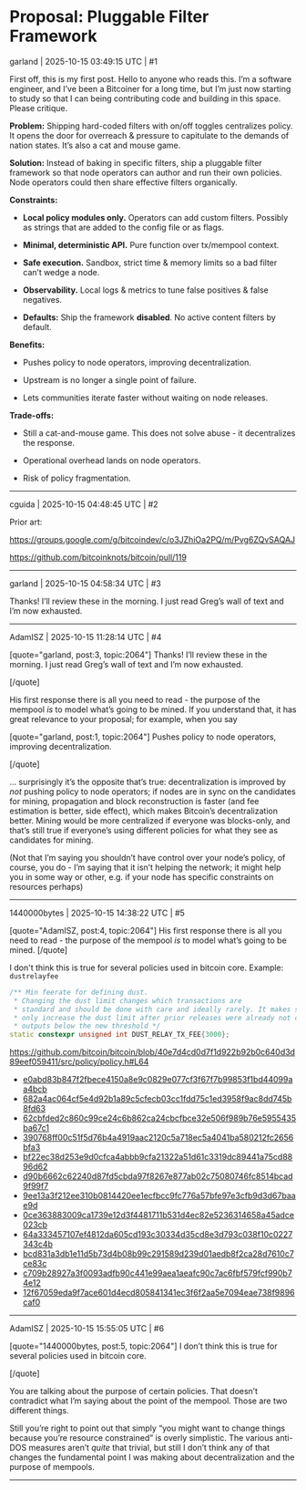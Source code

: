# Proposal: Pluggable Filter Framework

garland | 2025-10-15 03:49:15 UTC | #1

First off, this is my first post. Hello to anyone who reads this. I’m a software engineer, and I’ve been a Bitcoiner for a long time, but I’m just now starting to study so that I can being contributing code and building in this space. Please critique.

**Problem:** Shipping hard-coded filters with on/off toggles centralizes policy. It opens the door for overreach & pressure to capitulate to the demands of nation states. It’s also a cat and mouse game.

**Solution:** Instead of baking in specific filters, ship a pluggable filter framework so that node operators can author and run their own policies. Node operators could then share effective filters organically.

**Constraints:**

* **Local policy modules only.** Operators can add custom filters. Possibly as strings that are added to the config file or as flags.

* **Minimal, deterministic API.** Pure function over tx/mempool context.

* **Safe execution.** Sandbox, strict time & memory limits so a bad filter can’t wedge a node.

* **Observability.** Local logs & metrics to tune false positives & false negatives.

* **Defaults:** Ship the framework **disabled**. No active content filters by default.

**Benefits:**

* Pushes policy to node operators, improving decentralization.

* Upstream is no longer a single point of failure.

* Lets communities iterate faster without waiting on node releases.

**Trade-offs:**

* Still a cat-and-mouse game. This does not solve abuse - it decentralizes the response.

* Operational overhead lands on node operators.

* Risk of policy fragmentation.

-------------------------

cguida | 2025-10-15 04:48:45 UTC | #2

Prior art:

https://groups.google.com/g/bitcoindev/c/o3JZhiOa2PQ/m/Pvg6ZQvSAQAJ

https://github.com/bitcoinknots/bitcoin/pull/119

-------------------------

garland | 2025-10-15 04:58:34 UTC | #3

Thanks! I’ll review these in the morning. I just read Greg’s wall of text and I’m now exhausted.

-------------------------

AdamISZ | 2025-10-15 11:28:14 UTC | #4

[quote="garland, post:3, topic:2064"]
Thanks! I’ll review these in the morning. I just read Greg’s wall of text and I’m now exhausted.

[/quote]

His first response there is all you need to read - the purpose of the mempool *is* to model what’s going to be mined. If you understand that, it has great relevance to your proposal; for example, when you say

[quote="garland, post:1, topic:2064"]
Pushes policy to node operators, improving decentralization.

[/quote]

… surprisingly it’s the opposite that’s true: decentralization is improved by *not* pushing policy to node operators; if nodes are in sync on the candidates for mining, propagation and block reconstruction is faster (and fee estimation is better, side effect), which makes Bitcoin’s decentralization better. Mining would be more centralized if everyone was blocks-only, and that’s still true if everyone’s using different policies for what they see as candidates for mining.

(Not that I’m saying you shouldn’t have control over your node’s policy, of course, you do - I’m saying that it isn’t helping the network; it might help you in some way or other, e.g. if your node has specific constraints on resources perhaps)

-------------------------

1440000bytes | 2025-10-15 14:38:22 UTC | #5

[quote="AdamISZ, post:4, topic:2064"]
His first response there is all you need to read - the purpose of the mempool *is* to model what’s going to be mined.
[/quote]

I don't think this is true for several policies used in bitcoin core. Example: `dustrelayfee`

```C++
/** Min feerate for defining dust.
 * Changing the dust limit changes which transactions are
 * standard and should be done with care and ideally rarely. It makes sense to
 * only increase the dust limit after prior releases were already not creating
 * outputs below the new threshold */
static constexpr unsigned int DUST_RELAY_TX_FEE{3000};
```
https://github.com/bitcoin/bitcoin/blob/40e7d4cd0d7f1d922b92b0c640d3d89eef059411/src/policy/policy.h#L64

* [e0abd83b847f2fbece4150a8e9c0829e077cf3f67f7b99853f1bd44099aa4bcb](https://mempool.space/tx/e0abd83b847f2fbece4150a8e9c0829e077cf3f67f7b99853f1bd44099aa4bcb)
* [682a4ac064cf5e4d92b1a89c5cfecb03cc1fdd75c1ed3958f9ac8dd745b8fd63](https://mempool.space/tx/682a4ac064cf5e4d92b1a89c5cfecb03cc1fdd75c1ed3958f9ac8dd745b8fd63)
* [62cbfded2c860c99ce24c6b862ca24cbcfbce32e506f989b76e5955435ba67c1](https://mempool.space/tx/62cbfded2c860c99ce24c6b862ca24cbcfbce32e506f989b76e5955435ba67c1)
* [390768ff00c51f5d76b4a4919aac2120c5a718ec5a4041ba580212fc2656bfa3](https://mempool.space/tx/390768ff00c51f5d76b4a4919aac2120c5a718ec5a4041ba580212fc2656bfa3)
* [bf22ec38d253e9d0cfca4abbb9cfa21322a51d61c3319dc89441a75cd8896d62](https://mempool.space/tx/bf22ec38d253e9d0cfca4abbb9cfa21322a51d61c3319dc89441a75cd8896d62)
* [d90b6662c62240d87fd5cbda97f8267e877ab02c75080746fc8514bcad9f99f7](https://mempool.space/tx/d90b6662c62240d87fd5cbda97f8267e877ab02c75080746fc8514bcad9f99f7)
* [9ee13a3f212ee310b0814420ee1ecfbcc9fc776a57bfe97e3cfb9d3d67baae9d](https://mempool.space/tx/9ee13a3f212ee310b0814420ee1ecfbcc9fc776a57bfe97e3cfb9d3d67baae9d)
* [0ce363883009ca1739e12d3f4481711b531d4ec82e5236314658a45adce023cb](https://mempool.space/tx/0ce363883009ca1739e12d3f4481711b531d4ec82e5236314658a45adce023cb)
* [64a333457107ef4812da605cd193c30334d35cd8e3d793c038f10c0227343c4b](https://mempool.space/tx/64a333457107ef4812da605cd193c30334d35cd8e3d793c038f10c0227343c4b)
* [bcd831a3db1e11d5b73d4b08b99c291589d239d01aedb8f2ca28d7610c7ce83c](https://mempool.space/tx/bcd831a3db1e11d5b73d4b08b99c291589d239d01aedb8f2ca28d7610c7ce83c)
* [c709b28927a3f0093adfb90c441e99aea1aeafc90c7ac6fbf579fcf990b74e12](https://mempool.space/tx/c709b28927a3f0093adfb90c441e99aea1aeafc90c7ac6fbf579fcf990b74e12)
* [12f67059eda9f7ace601d4ecd805841341ec3f6f2aa5e7094eae738f9896caf0](https://mempool.space/tx/12f67059eda9f7ace601d4ecd805841341ec3f6f2aa5e7094eae738f9896caf0)

-------------------------

AdamISZ | 2025-10-15 15:55:05 UTC | #6

[quote="1440000bytes, post:5, topic:2064"]
I don’t think this is true for several policies used in bitcoin core.

[/quote]

You are talking about the purpose of certain policies. That doesn’t contradict what I’m saying about the point of the mempool. Those are two different things.

Still you’re right to point out that simply “you might want to change things because you’re resource constrained” is overly simplistic. The various anti-DOS measures aren’t *quite* that trivial, but still I don’t think any of that changes the fundamental point I was making about decentralization and the purpose of mempools.

-------------------------

